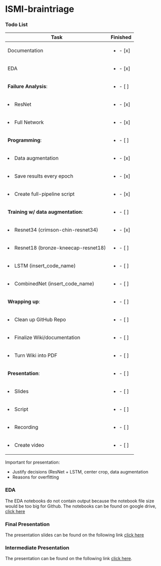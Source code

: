 # ISMI-braintriage

### Todo List
| Task           | Finished | 
|----------------|---------------|
| Documentation | <ul><li>- [x] </li></ul> 
| EDA | <ul><li>- [x] </li></ul> 
| __Failure Analysis__: | <ul><li>- [ ] </li></ul> 
| <li>ResNet</li> | <ul><li>- [x] </li></ul> 
| <li>Full Network</li> | <ul><li>- [x] </li></ul> 
| __Programming__: | <ul><li>- [ ] </li></ul> 
| <li>Data augmentation</li> | <ul><li>- [x] </li></ul> 
| <li>Save results every epoch</li> | <ul><li>- [x] </li></ul> 
| <li>Create full-pipeline script</li> | <ul><li>- [x] </li></ul> 
| __Training w/ data augmentation__: | <ul><li>- [ ] </li></ul> 
| <li>Resnet34 (crimson-chin-resnet34)</li> | <ul><li>- [x] </li></ul> 
| <li>Resnet18 (bronze-kneecap-resnet18)</li> |  <ul><li>- [ ] </li></ul> 
| <li>LSTM (insert_code_name)</li> |  <ul><li>- [ ] </li></ul> 
| <li>CombinedNet (insert_code_name)</li> | <ul><li>- [ ] </li></ul> 
| __Wrapping up__: | <ul><li>- [ ] </li></ul> 
| <li>Clean up GitHub Repo | <ul><li>- [ ] </li></ul> 
| <li>Finalize Wiki/documentation | <ul><li>- [ ] </li></ul> 
| <li>Turn Wiki into PDF | <ul><li>- [ ] </li></ul> 
| __Presentation__: | <ul><li>- [ ] </li></ul> 
| <li>Slides</li> | <ul><li>- [ ] </li></ul> 
| <li>Script</li> | <ul><li>- [ ] </li></ul> 
| <li>Recording</li> | <ul><li>- [ ] </li></ul> 
| <li>Create video</li> | <ul><li>- [ ] </li></ul> 

Important for presentation:
+ Justify decisions (ResNet + LSTM, center crop, data augmentation
+ Reasons for overfitting

<!--
| Task           | Owner  | Finished | 
|----------------|---------------|---------------|
| Cross Validation Script | Marlous | <ul><li>- [ ] </li></ul> 
| EDA | Chihab & Marlous &... | <ul><li>- [ ] </li></ul> 
| Failure Analysis | Max| <ul><li>- [ ] </li></ul> 
| CNN failure analysis | Max| <ul><li>- [ ] </li></ul> 
| LSTM trainen| Marlous| <ul><li>- [ ] </li></ul> 
| Combined Net failure analysis| Marlous + Max | <ul><li>- [ ] </li></ul> 
| EDA uitbreiden | Marlous + Chihab |  <ul><li>- [ ] </li></ul> 
| Documentation | Max |  <ul><li>- [ ] </li></ul> 
| Report | Max + Marlous + Jordy |  <ul><li>- [ ] </li></ul> 
| Presentation | Everybody ? | <ul><li>- [ ] </li></ul> 
-->
    
<!--
| ~~Check LSTM~~ | Freek | <ul><li>- [x] </li></ul>
| ~~Set Verbose to True~~ | Chihab | <ul><li>- [x] </li></ul>
| ~~Remove code change~~ |  Marlous | <ul><li>- [x] </li></ul>
| ~~Remove/fix auc~~ | Chihab | <ul><li>- [x] </li></ul>
| ~~Apply our own standardisation~~ | Jordy & Freek | <ul><li>- [x] </li></ul>
| ~~Center Crop~~ | Jordy | <ul><li>- [x] </li></ul>
| ~~Gaussian Filter~~ | GESCHRAPT | <ul><li>- [x] </li></ul>
| ~~Augmentatie~~ | GESCHRAPT | <ul><li>- [x] </li></ul>
| ~~ResNet + LSTM Script~~ | Marlous & Freek | <ul><li>- [x] </li></ul>
| ~~Testcode~~ | Freek | <ul><li>- [x] </li></ul>
| ~~Add AUC metric~~ | Freek | <ul><li>- [x] </li></ul>
| ~~Seed all function~~ | Freek | <ul><li>- [x] </li></ul> 
| ~~Implement Weights and Biases~~ | Freek | <ul><li>- [x] </li></ul>
| ~~ResNet34 + LSTM~~ | Marlous | <ul><li>- [x] </li></ul>
| ~~Label & Slices vs Patients & Labels~~ | GESCHRAPT | <ul><li>- [x] </li></ul> 
| ~~Compare Networks~~ | De hele mikmak | <ul><li>- [x] </li></ul>
| ~~Run Networks Longer~~ | Freek | <ul><li>- [x] </li></ul>
| ~~CrossValidation~~ | Jordy| <ul><li>- [x] </li></ul>
| ~~Bidirectional LSTM~~ | Marlous | <ul><li>- [x] </li></ul>
| ~~Split notebook into different scripts~~   | Chihab | <ul><li>- [x] </li></ul>
| ~~ResNet-50 too complex: try to train ResNet-34~~| Jordy| <ul><li>- [x] </li></ul>
| ~~ResNet-50 too complex: try to train ResNet-18~~| Max | <ul><li>- [x] </li></ul>
| ~~Dataloader fix~~| Freek | <ul><li>- [x] </li></ul>
| ~~Combine LSTM and CNN in one notebook~~ | Marlous | <ul><li>- [x] </li></ul>
| ~~GPU fix on Cartesius~~| Chihab | <ul><li>- [x] </li></ul>
| ~~Presentation: Pre Processing~~| | <ul><li>- [x] </li></ul>
| ~~Presentation: Explain our Network~~ | | <ul><li>- [x] </li></ul>
| ~~Presentation: Intermediate Results~~| | <ul><li>- [x] </li></ul>
-->
### EDA
The EDA notebooks do not contain output because the notebook file size would be too big for Github. The notebooks can be found on google drive, [click here](https://drive.google.com/drive/folders/1spe5uzaxuAWm_Les6Fyl_Y5BEq9CoS6D?usp=sharing)
### Final Presentation
The presentation slides can be found on the following link [click here](https://docs.google.com/presentation/d/1Lk2_eKBHEC0RsBwmNfKRvFa7-sp2aLw5EsIMMLdpg7E/edit?usp=sharing)

### Intermediate Presentation 
The presentation can be found on the following link [click here](https://docs.google.com/presentation/d/1yUGkOMMU637ivkhVN_geklRppa8NqIvNW7mUkztQ098/edit?usp=sharing).
